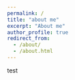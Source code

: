 ```yaml
---
permalink: /
title: "about me"
excerpt: "About me"
author_profile: true
redirect_from: 
  - /about/
  - /about.html
---
```


test